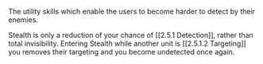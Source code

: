 The utility skills which enable the users to become harder to detect by their enemies.

Stealth is only a reduction of your chance of [[2.5.1 Detection]], rather than total invisibility. Entering Stealth while another unit is [[2.5.1.2 Targeting]] you removes their targeting and you become undetected once again.